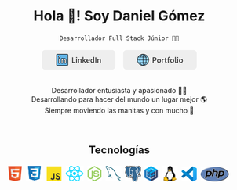 <div align="center">
  <h1>Hola 👋! Soy Daniel Gómez</h1>
  <code>Desarrollador Full Stack Júnior 🧑‍💻</code>
  <br/>
  <br/>
  <div>
    <a href="https://linkedin.com/in/fdaniel-gomez"><img src="./assets/linkedin.png"></a>&nbsp;&nbsp;&nbsp;
    <a href="https://danieldev.tech"><img src="./assets/portfolio.png"></a>
  </div>
</div>
<br/>
<p align="center">
  Desarrollador entusiasta y apasionado 🧑‍💻<br/>
  Desarrollando para hacer del mundo un lugar mejor 🌎<br/>
  Siempre moviendo las manitas y con mucho 🧡
</p>
<br/>
<h2 align="center">Tecnologías</h2>

<div align="center">
    <img src="./assets/icons/html.svg"  height="32px"/>&nbsp;
    <img src="./assets/icons/css.svg"  height="34px"/>&nbsp;
    <img src="./assets/icons/javascript.svg"  height="32px"/>&nbsp;
    <img src="./assets/icons/react.svg"  height="32px"/>&nbsp;
    <img src="./assets/icons/nodejs.svg"  height="32px"/>&nbsp;
    <img src="./assets/icons/mysql.svg"  height="32px"/>&nbsp;
    <img src="./assets/icons/postgresql.svg"  height="32px"/>&nbsp;
    <img src="./assets/icons/sequelize.svg"  height="32px"/>&nbsp;
    <img src="./assets/icons/linux.svg"  height="32px"/>&nbsp;
    <img src="./assets/icons/vscode.svg"  height="31px"/>&nbsp;
    <img src="./assets/icons/php.svg"  height="30px"/>&nbsp;
</div>
